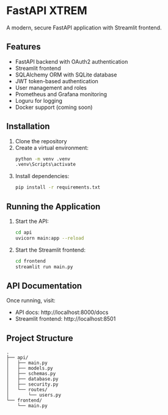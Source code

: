 # FastAPI XTREM

A modern, secure FastAPI application with Streamlit frontend.

## Features

- FastAPI backend with OAuth2 authentication
- Streamlit frontend
- SQLAlchemy ORM with SQLite database
- JWT token-based authentication
- User management and roles
- Prometheus and Grafana monitoring
- Loguru for logging
- Docker support (coming soon)

## Installation

1. Clone the repository
2. Create a virtual environment:
   ```bash
   python -m venv .venv
   .venv\Scripts\activate
   ```
3. Install dependencies:
   ```bash
   pip install -r requirements.txt
   ```

## Running the Application

1. Start the API:
   ```bash
   cd api
   uvicorn main:app --reload
   ```

2. Start the Streamlit frontend:
   ```bash
   cd frontend
   streamlit run main.py
   ```

## API Documentation

Once running, visit:
- API docs: http://localhost:8000/docs
- Streamlit frontend: http://localhost:8501

## Project Structure

```
.
├── api/
│   ├── main.py
│   ├── models.py
│   ├── schemas.py
│   ├── database.py
│   ├── security.py
│   └── routes/
│       └── users.py
└── frontend/
    └── main.py